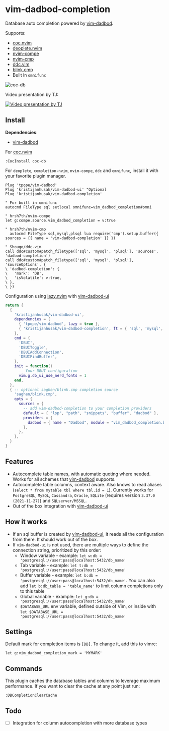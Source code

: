 # vim-dadbod-completion

Database auto completion powered by [vim-dadbod](https://github.com/tpope/vim-dadbod).

Supports:
* [coc.nvim](https://github.com/neoclide/coc.nvim)
* [deoplete.nvim](https://github.com/Shougo/deoplete.nvim)
* [nvim-compe](https://github.com/hrsh7th/nvim-compe)
* [nvim-cmp](https://github.com/hrsh7th/nvim-cmp)
* [ddc.vim](https://github.com/Shougo/ddc.vim)
* [blink.cmp](https://github.com/Saghen/blink.cmp)
* Built in `omnifunc`

![coc-db](https://user-images.githubusercontent.com/1782860/78941173-717f6680-7ab7-11ea-91b3-18bf178b3735.gif)


Video presentation by TJ:

[![Video presentation by TJ](https://i.ytimg.com/vi/ALGBuFLzDSA/hqdefault.jpg?sqp=-oaymwEcCNACELwBSFXyq4qpAw4IARUAAIhCGAFwAcABBg==&rs=AOn4CLDmOFtUnDmQx5U_PKBqV819YujOBw)](https://www.youtube.com/watch?v=ALGBuFLzDSA)


## Install

**Dependencies**:
* [vim-dadbod](https://github.com/tpope/vim-dadbod)

For [coc.nvim](https://github.com/neoclide/coc.nvim)
```
:CocInstall coc-db
```

For `deoplete`, `completion-nvim`, `nvim-compe`, `ddc` and `omnifunc`, install it with your favorite plugin manager.

```vim
Plug 'tpope/vim-dadbod'
Plug 'kristijanhusak/vim-dadbod-ui' "Optional
Plug 'kristijanhusak/vim-dadbod-completion'

" For built in omnifunc
autocmd FileType sql setlocal omnifunc=vim_dadbod_completion#omni

" hrsh7th/nvim-compe
let g:compe.source.vim_dadbod_completion = v:true

" hrsh7th/nvim-cmp
  autocmd FileType sql,mysql,plsql lua require('cmp').setup.buffer({ sources = {{ name = 'vim-dadbod-completion' }} })

" Shougo/ddc.vim
call ddc#custom#patch_filetype(['sql', 'mysql', 'plsql'], 'sources', 'dadbod-completion')
call ddc#custom#patch_filetype(['sql', 'mysql', 'plsql'], 'sourceOptions', {
\ 'dadbod-completion': {
\   'mark': 'DB',
\   'isVolatile': v:true,
\ },
\ })
```

Configuration using [lazy.nvim](https://github.com/folke/lazy.nvim) with [vim-dadbod-ui](https://github.com/kristijanhusak/vim-dadbod-ui)
```lua
return {
  {
    'kristijanhusak/vim-dadbod-ui',
    dependencies = {
      { 'tpope/vim-dadbod', lazy = true },
      { 'kristijanhusak/vim-dadbod-completion', ft = { 'sql', 'mysql', 'plsql' }, lazy = true },
    },
    cmd = {
      'DBUI',
      'DBUIToggle',
      'DBUIAddConnection',
      'DBUIFindBuffer',
    },
    init = function()
      -- Your DBUI configuration
      vim.g.db_ui_use_nerd_fonts = 1
    end,
  },
  { -- optional saghen/blink.cmp completion source
    'saghen/blink.cmp',
    opts = {
      sources = {
        -- add vim-dadbod-completion to your completion providers
        default = { "lsp", "path", "snippets", "buffer", "dadbod" },
        providers = {
          dadbod = { name = "Dadbod", module = "vim_dadbod_completion.blink" },
        },
      },
    },
  }
}
```

## Features
* Autocomplete table names, with automatic quoting where needed. Works for all schemes that [vim-dadbod](https://github.com/tpope/vim-dadbod) supports.
* Autocomplete table columns, context aware. Also knows to read aliases (`select * from mytable tbl where tbl.id = 1`). Currently works for `PostgreSQL`, `MySQL`, `Cassandra`, `Oracle`, `SQLite` (requires version `3.37.0 (2021-11-27)`) and `SQLserver/MSSQL`.
* Out of the box integration with [vim-dadbod-ui](https://github.com/kristijanhusak/vim-dadbod-ui)

## How it works
* If an sql buffer is created by [vim-dadbod-ui](https://github.com/kristijanhusak/vim-dadbod-ui), it reads all the configuration from there. It should work out of the box.
* If `vim-dadbod-ui` is not used, there are multiple ways to define the connection string, prioritized by this order:
  * Window variable - example: `let w:db = 'postgresql://user:pass@localhost:5432/db_name'`
  * Tab variable - example: `let t:db = 'postgresql://user:pass@localhost:5432/db_name'`
  * Buffer variable - example: `let b:db = 'postgresql://user:pass@localhost:5432/db_name'`. You can also add `let b:db_table = 'table_name'` to limit column completions only to this table
  * Global variable - example: `let g:db = 'postgresql://user:pass@localhost:5432/db_name'`
  * `$DATABASE_URL` env variable, defined outside of Vim, or inside with `let $DATABASE_URL = 'postgresql://user:pass@localhost:5432/db_name'`

## Settings
Default mark for completion items is `[DB]`. To change it, add this to vimrc:
```
let g:vim_dadbod_completion_mark = 'MYMARK'
```

## Commands
This plugin caches the database tables and columns to leverage maximum performance. If you want to clear the cache at any point just run:

```
:DBCompletionClearCache
```

## Todo
* [ ] Integration for column autocompletion with more database types
